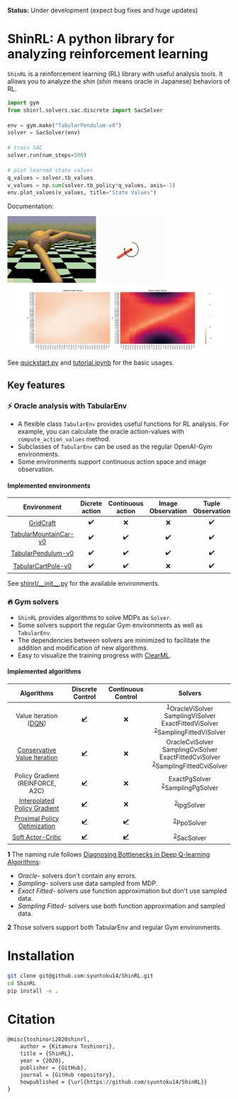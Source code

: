 **Status:** Under development (expect bug fixes and huge updates)

# ShinRL: A python library for analyzing reinforcement learning

`ShinRL` is a reinforcement learning (RL) library with useful analysis tools.
It allows you to analyze the *shin* (*shin* means oracle in Japanese) behaviors of RL.

```python
import gym
from shinrl.solvers.sac.discrete import SacSolver

env = gym.make("TabularPendulum-v0")
solver = SacSolver(env)

# train SAC
solver.run(num_steps=500)

# plot learned state values
q_values = solver.tb_values
v_values = np.sum(solver.tb_policy*q_values, axis=-1)
env.plot_values(v_values, title="State Values")
```

Documentation: 

![Ant](assets/ant.gif)
![Pendulum](assets/pendulum.gif)
![Tabular](assets/tabular.gif)

See [quickstart.py](examples/quickstart.py) and [tutorial.ipynb](examples/tutorial.ipynb) for the basic usages.

## Key features

### :zap: Oracle analysis with TabularEnv
* A flexible class `TabularEnv` provides useful functions for RL analysis. For example, you can calculate the oracle action-values with ``compute_action_values`` method.
* Subclasses of `TabularEnv` can be used as the regular OpenAI-Gym environments.
* Some environments support continuous action space and image observation.

#### Implemented environments

|                   Environment                    |   Dicrete action   | Continuous action  | Image Observation  | Tuple Observation  |
| :----------------------------------------------: | :----------------: | :----------------: | :----------------: | :----------------: |
|        [GridCraft](shinrl/envs/gridcraft)        | :heavy_check_mark: |        :x:         |        :x:         | :heavy_check_mark: |
| [TabularMountainCar-v0](shinrl/envs/mountaincar) | :heavy_check_mark: | :heavy_check_mark: | :heavy_check_mark: | :heavy_check_mark: |
|    [TabularPendulum-v0](shinrl/envs/pendulum)    | :heavy_check_mark: | :heavy_check_mark: | :heavy_check_mark: | :heavy_check_mark: |
|    [TabularCartPole-v0](shinrl/envs/cartpole)    | :heavy_check_mark: | :heavy_check_mark: |        :x:         | :heavy_check_mark: |

See [shinrl/\_\_init\_\_.py](shinrl/__init__.py) for the available environments.

### :fire: Gym solvers
* `ShinRL` provides algorithms to solve MDPs as `Solver`.
* Some solvers support the regular Gym environments as well as `TabularEnv`.
* The dependencies between solvers are minimized to facilitate the addition and modification of new algorithms.
* Easy to visualize the training progress with [ClearML](https://github.com/allegroai/clearml).

#### Implemented algorithms

|                                          Algorithms                                           |                 Discrete Control                  |                 Continuous Control                  |                                                                  Solvers                                                                  |
| :-------------------------------------------------------------------------------------------: | :-----------------------------------------------: | :-------------------------------------------------: | :---------------------------------------------------------------------------------------------------------------------------------------: |
| Value Iteration ([DQN](https://storage.googleapis.com/deepmind-media/dqn/DQNNaturePaper.pdf)) | [:heavy_check_mark:](shinrl/solvers/vi/discrete)  |                         :x:                         | <sup id="a1">[1](#f1)</sup>OracleViSolver<br>SamplingViSolver<br>ExactFittedViSolver<br><sup id="a1">[2](#f2)</sup>SamplingFittedViSolver |
|        [Conservative Value Iteration](http://proceedings.mlr.press/v89/kozuno19a.html)        | [:heavy_check_mark:](shinrl/solvers/vi/discrete)  |                         :x:                         |            OracleCviSolver<br>SamplingCviSolver<br>ExactFittedCviSolver<br><sup id="a1">[2](#f2)</sup>SamplingFittedCviSolver             |
|                               Policy Gradient (REINFORCE, A2C)                                | [:heavy_check_mark:](shinrl/solvers/pg/discrete)  |                         :x:                         |                                       ExactPgSolver<br><sup id="a1">[2](#f2)</sup>SamplingPgSolver                                        |
|               [Interpolated Policy Gradient](https://arxiv.org/abs/1706.00387)                | [:heavy_check_mark:](shinrl/solvers/ipg/discrete) |                         :x:                         |                                                   <sup id="a1">[2](#f2)</sup>IpgSolver                                                    |
|               [Proximal Policy Optimization](https://arxiv.org/abs/1707.06347)                | [:heavy_check_mark:](shinrl/solvers/ppo/discrete) | [:heavy_check_mark:](shinrl/solvers/ppo/continuous) |                                                   <sup id="a1">[2](#f2)</sup>PpoSolver                                                    |
|                      [Soft Actor-Critic](shinrl/solvers/sac_continuous)                       | [:heavy_check_mark:](shinrl/solvers/sac/discrete) | [:heavy_check_mark:](shinrl/solvers/sac/continuous) |                                                   <sup id="a1">[2](#f2)</sup>SacSolver                                                    |

<b id="f1">1</b> The naming rule follows [Diagnosing Bottlenecks in Deep Q-learning Algorithms](https://arxiv.org/abs/1902.10250): 
* *Oracle-* solvers don't contain any errors. 
* *Sampling-* solvers use data sampled from MDP.
* *Exact Fitted-* solvers use function approximation but don't use sampled data.
* *Sampling Fitted-* solvers use both function approximation and sampled data. 

<b id="f2">2</b> Those solvers support both TabularEnv and regular Gym environments.

# Installation

```bash
git clone git@github.com:syuntoku14/ShinRL.git
cd ShinRL
pip install -e .
```

# Citation

```
@misc{toshinori2020shinrl,
    author = {Kitamura Toshinori},
    title = {ShinRL},
    year = {2020},
    publisher = {GitHub},
    journal = {GitHub repository},
    howpublished = {\url{https://github.com/syuntoku14/ShinRL}}
}
```
